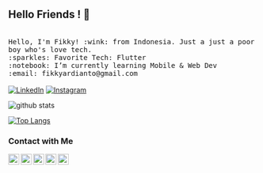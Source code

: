 ## Hello Friends ! 👋


<p>
  <br>
  <samp>
    Hello, I'm Fikky! :wink: from Indonesia.
    Just a just a poor boy who's love tech.<br>
    :sparkles: Favorite Tech: Flutter <br>
    :notebook: I’m currently learning Mobile & Web Dev <br>
    :email:	fikkyardianto@gmail.com <br>
  </samp>
  <br>
  <a href="https://www.linkedin.com/in/fikkyardianto/" target="_blank"><img src="https://img.shields.io/badge/LinkedIn-%230077B5.svg?&style=flat-square&logo=linkedin&logoColor=white" alt="LinkedIn"></a>
<a href="https://www.instagram.com/fikkyardianto/" target="_blank"><img src="https://img.shields.io/badge/Instagram-%23E4405F.svg?&style=flat-square&logo=instagram&logoColor=white" alt="Instagram"></a><br>
  
  
  ![github stats](https://github-readme-stats.vercel.app/api?username=gonexwind&show_icons=true)
  
  [![Top Langs](https://github-readme-stats.vercel.app/api/top-langs/?username=gonexwind&show_icons=true&theme=buefy&layout=compact&cache_seconds=1800)](https://github.com/gonexwind)
</p>

### Contact with Me

[<img align="left" alt="Fikky Ardianto | LinkedIn" width=22px src="https://cdn.jsdelivr.net/npm/simple-icons@v3/icons/linkedin.svg">][linkedin]
[<img align="left" alt="Fikky Ardianto | Facebook" width=22px src="https://cdn.jsdelivr.net/npm/simple-icons@v3/icons/facebook.svg">][facebook]
[<img align="left" alt="Fikky Ardianto | Instagram" width=22px src="https://cdn.jsdelivr.net/npm/simple-icons@v3/icons/instagram.svg">][instagram]
[<img align="left" alt="Fikky Ardianto | Blogger" width=22px src="https://cdn.jsdelivr.net/npm/simple-icons@v3/icons/blogger.svg">][blogger]
[<img align="left" alt="Fikky Ardianto | Youtube" width=22px src="https://cdn.jsdelivr.net/npm/simple-icons@v3/icons/youtube.svg">][youtube]

[youtube]: https://www.youtube.com/channel/UCKv1DvnWiOXl1GtCFEZKr1Q
[linkedin]: https://www.linkedin.com/in/fikkyardianto/
[instagram]: https://www.instagram.com/fikkyardianto/
[blogger]: https://fikkyardianto.blogspot.com/
[facebook]: https://www.facebook.com/fikky.ardi
